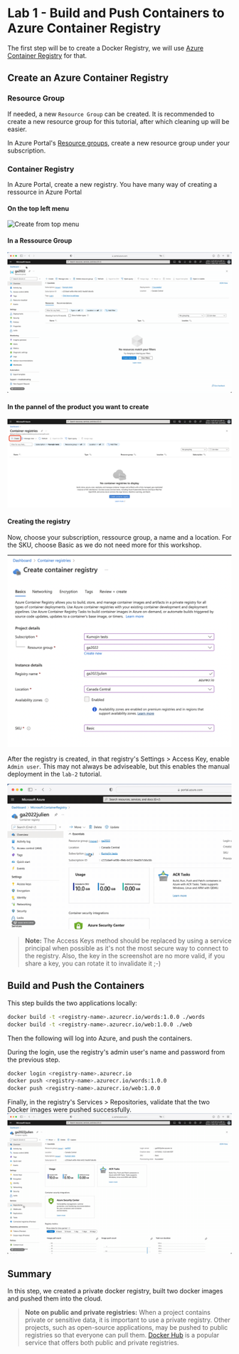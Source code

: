 # Lab 1 - Build and Push Containers to Azure Container Registry

The first step will be to create a Docker Registry, we will use [Azure Container Registry](https://azure.microsoft.com/en-ca/services/container-registry/#overview) for that.

## Create an Azure Container Registry

### Resource Group

If needed, a new `Resource Group` can be created. It is recommended to create a new resource group for this tutorial, after which cleaning up will be easier.

In Azure Portal's [Resource groups](https://portal.azure.com/#blade/HubsExtension/BrowseResourceGroups), create a new resource group under your subscription.

### Container Registry

In Azure Portal, create a new registry. You have many way of creating a ressource in Azure Portal

#### On the top left menu
![Create from top menu](../assets/create-1.gif)

#### In a Ressource Group
![Create from Ressource Group](../assets/create-2.gif)

#### In the pannel of the product you want to create
![Create from product page](../assets/create-3.png)

#### Creating the registry

Now, choose your subscription, ressource group, a name and a location.
For the SKU, choose Basic as we do not need more for this workshop.

![Create from product page](../assets/create-4.png)

After the registry is created, in that registry's Settings > Access Key, enable `Admin user`. This may not always be adviseable, but this enables the manual deployment in the `lab-2` tutorial.

![Activate Access Key](../assets/admin-key.gif)

>__Note:__ The Access Keys method should be replaced by using a service principal when possible as it's not the most secure way to connect to the registry.
> Also, the key in the screenshot are no more valid, if you share a key, you can rotate it to invalidate it ;-)

## Build and Push the Containers

This step builds the two applications locally:

```bash
docker build -t <registry-name>.azurecr.io/words:1.0.0 ./words
docker build -t <registry-name>.azurecr.io/web:1.0.0 ./web
```

Then the following will log into Azure, and push the containers.

During the login, use the registry's admin user's name and password from the previous step.

```bash
docker login <registry-name>.azurecr.io
docker push <registry-name>.azurecr.io/words:1.0.0
docker push <registry-name>.azurecr.io/web:1.0.0
```

Finally, in the registry's Services > Repositories, validate that the two Docker images were pushed successfully.
![Validate that the two Docker images were pushed successfully](../assets/registry-check.gif)

## Summary

In this step, we created a private docker registry, built two docker images and pushed them into the cloud.

> __Note on public and private registries:__ When a project contains private or sensitive data, it is important to use a private registry. Other projects, such as open-source applications, may be pushed to public registries so that everyone can pull them. [Docker Hub](https://hub.docker.com) is a popular service that offers both public and private registries.
